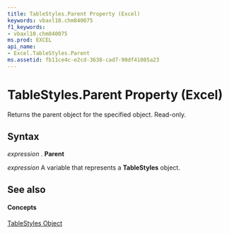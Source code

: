 ```yaml
---
title: TableStyles.Parent Property (Excel)
keywords: vbaxl10.chm840075
f1_keywords:
- vbaxl10.chm840075
ms.prod: EXCEL
api_name:
- Excel.TableStyles.Parent
ms.assetid: fb11ce4c-e2cd-3638-cad7-90df41085a23
---
```



# TableStyles.Parent Property (Excel)

Returns the parent object for the specified object. Read-only.


## Syntax

 _expression_ . **Parent**

 _expression_ A variable that represents a **TableStyles** object.


## See also


#### Concepts


[TableStyles Object](tablestyles-object-excel.md)


